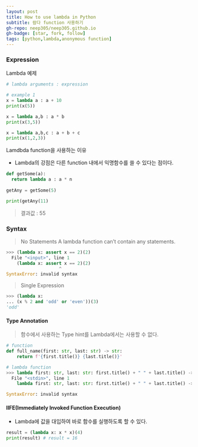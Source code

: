 ```yaml
---
layout: post
title: How to use lambda in Python
subtitle: 람다 function 사용하기
gh-repo: neep305/neep305.github.io
gh-badge: [star, fork, follow]
tags: [python,lambda,anonymous function]
---
```


### Expression
Lambda 예제
```python
# lambda arguments : expression

# example 1
x = lambda a : a + 10
print(x(5))

x = lambda a,b : a * b
print(x(3,5))

x = lambda a,b,c : a + b + c
print(x(1,2,3))
```

Lamdbda function을 사용하는 이유
- Lambda의 강점은 다른 function 내에서 익명함수를 쓸 수 있다는 점이다.
```python
def getSome(a):
  return lambda a : a * n
  
getAny = getSome(5)

print(getAny(11)
```
> 결과값 : 55

### Syntax
> No Statements
A lambda function can’t contain any statements.
```python
>>> (lambda x: assert x == 2)(2)
  File "<input>", line 1
    (lambda x: assert x == 2)(2)
                    ^
SyntaxError: invalid syntax
```

> Single Expression
```python
>>> (lambda x:
... (x % 2 and 'odd' or 'even'))(3)
'odd'
```

#### Type Annotation
> 함수에서 사용하는 Type hint를 Lambda에서는 사용할 수 없다.

```python
# function
def full_name(first: str, last: str) -> str:
    return f'{first.title()} {last.title()}'
```
```python
# lambda function
>>> lambda first: str, last: str: first.title() + " " + last.title() -> str
  File "<stdin>", line 1
    lambda first: str, last: str: first.title() + " " + last.title() -> str

SyntaxError: invalid syntax
```

#### IIFE(Immediately Invoked Function Execution)
- Lambda에 값을 대입하여 바로 함수를 실행하도록 할 수 있다.
```python
result = (lambda x: x * x)(4)
print(result) # result = 16
```